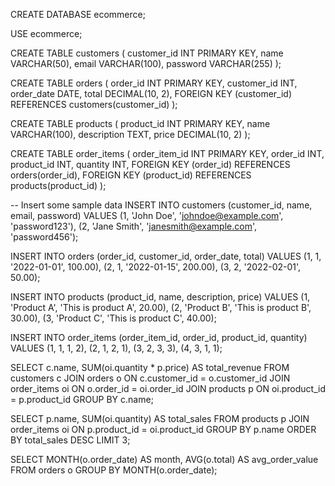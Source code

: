 CREATE DATABASE ecommerce;

USE ecommerce;

CREATE TABLE customers (
  customer_id INT PRIMARY KEY,
  name VARCHAR(50),
  email VARCHAR(100),
  password VARCHAR(255)
);

CREATE TABLE orders (
  order_id INT PRIMARY KEY,
  customer_id INT,
  order_date DATE,
  total DECIMAL(10, 2),
  FOREIGN KEY (customer_id) REFERENCES customers(customer_id)
);

CREATE TABLE products (
  product_id INT PRIMARY KEY,
  name VARCHAR(100),
  description TEXT,
  price DECIMAL(10, 2)
);

CREATE TABLE order_items (
  order_item_id INT PRIMARY KEY,
  order_id INT,
  product_id INT,
  quantity INT,
  FOREIGN KEY (order_id) REFERENCES orders(order_id),
  FOREIGN KEY (product_id) REFERENCES products(product_id)
);

-- Insert some sample data
INSERT INTO customers (customer_id, name, email, password)
VALUES
  (1, 'John Doe', 'johndoe@example.com', 'password123'),
  (2, 'Jane Smith', 'janesmith@example.com', 'password456');

INSERT INTO orders (order_id, customer_id, order_date, total)
VALUES
  (1, 1, '2022-01-01', 100.00),
  (2, 1, '2022-01-15', 200.00),
  (3, 2, '2022-02-01', 50.00);

INSERT INTO products (product_id, name, description, price)
VALUES
  (1, 'Product A', 'This is product A', 20.00),
  (2, 'Product B', 'This is product B', 30.00),
  (3, 'Product C', 'This is product C', 40.00);

INSERT INTO order_items (order_item_id, order_id, product_id, quantity)
VALUES
  (1, 1, 1, 2),
  (2, 1, 2, 1),
  (3, 2, 3, 3),
  (4, 3, 1, 1);

SELECT c.name, SUM(oi.quantity * p.price) AS total_revenue
FROM customers c
JOIN orders o ON c.customer_id = o.customer_id
JOIN order_items oi ON o.order_id = oi.order_id
JOIN products p ON oi.product_id = p.product_id
GROUP BY c.name;

SELECT p.name, SUM(oi.quantity) AS total_sales
FROM products p
JOIN order_items oi ON p.product_id = oi.product_id
GROUP BY p.name
ORDER BY total_sales DESC
LIMIT 3;

SELECT MONTH(o.order_date) AS month, AVG(o.total) AS avg_order_value
FROM orders o
GROUP BY MONTH(o.order_date);
